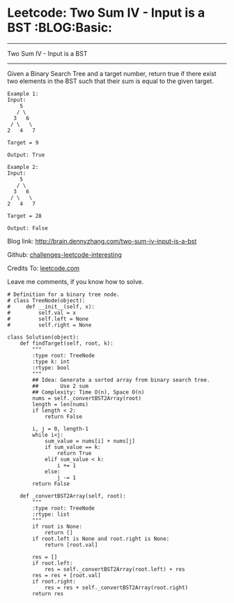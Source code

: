 # Leetcode: Two Sum IV - Input is a BST     :BLOG:Basic:


---

Two Sum IV - Input is a BST  

---

Given a Binary Search Tree and a target number, return true if there exist two elements in the BST such that their sum is equal to the given target.  

    Example 1:
    Input: 
        5
       / \
      3   6
     / \   \
    2   4   7
    
    Target = 9
    
    Output: True

    Example 2:
    Input: 
        5
       / \
      3   6
     / \   \
    2   4   7
    
    Target = 28
    
    Output: False

Blog link: <http://brain.dennyzhang.com/two-sum-iv-input-is-a-bst>  

Github: [challenges-leetcode-interesting](https://github.com/DennyZhang/challenges-leetcode-interesting/tree/master/two-sum-iv-input-is-a-bst)  

Credits To: [leetcode.com](https://leetcode.com/problems/two-sum-iv-input-is-a-bst/description)  

Leave me comments, if you know how to solve.  

    # Definition for a binary tree node.
    # class TreeNode(object):
    #     def __init__(self, x):
    #         self.val = x
    #         self.left = None
    #         self.right = None
    
    class Solution(object):
        def findTarget(self, root, k):
            """
            :type root: TreeNode
            :type k: int
            :rtype: bool
            """
            ## Idea: Generate a sorted array from binary search tree.
            ##       Use 2 sum
            ## Complexity: Time O(n), Space O(n)
            nums = self._convertBST2Array(root)
            length = len(nums)
            if length < 2:
                return False
    
            i, j = 0, length-1
            while i<j:
                sum_value = nums[i] + nums[j]
                if sum_value == k:
                    return True
                elif sum_value < k:
                    i += 1
                else:
                    j -= 1
            return False
    
        def _convertBST2Array(self, root):
            """
            :type root: TreeNode
            :rtype: list
            """
            if root is None:
                return []
            if root.left is None and root.right is None:
                return [root.val]
    
            res = []
            if root.left:
                res = self._convertBST2Array(root.left) + res
            res = res + [root.val]
            if root.right:
                res = res + self._convertBST2Array(root.right)
            return res